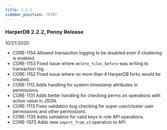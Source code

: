 ```yaml
---
title: 2.2.2
sidebar_position: 79797
---
```


### HarperDB 2.2.2, Penny Release
10/27/2020

* CORE-1154 Allowed transaction logging to be disabled even if clustering is enabled. 
* CORE-1153 Fixed issue where `delete_files_before` was writing to transaction log. 
* CORE-1152 Fixed issue where no more than 4 HarperDB forks would be created. 
* CORE-1112 Adds handling for system timestamp attributes in permissions. 
* CORE-1131 Adds better handling for checking perms on operations with action value in JSON. 
* CORE-1113 Fixes validation bug checking for super user/cluster user permissions and other permissions. 
* CORE-1135 Adds validation for valid keys in role API operations. 
* CORE-1073 Adds new `import_from_s3` operation to API.
